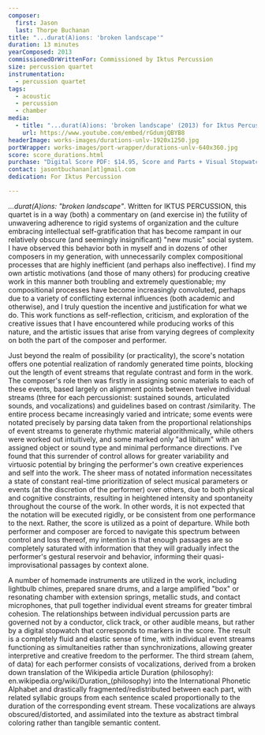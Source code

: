 ```yaml
---
composer:
  first: Jason
  last: Thorpe Buchanan
title: "...durat(A)ions: 'broken landscape'"
duration: 13 minutes
yearComposed: 2013
commissionedOrWrittenFor: Commissioned by Iktus Percussion
size: percussion quartet
instrumentation:
  - percussion quartet
tags:
  - acoustic
  - percussion
  - chamber
media:
  - title: "...durat(A)ions: 'broken landscape' (2013) for Iktus Percussion by Jason Thorpe Buchanan"
    url: https://www.youtube.com/embed/rGdumjQBYB8
headerImage: works-images/durations-unlv-1920x1250.jpg
portWrapper: works-images/port-wrapper/durations-unlv-640x360.jpg
score: score_durations.html
purchase: "Digital Score PDF: $14.95, Score and Parts + Visual Stopwatch Max Patch: $79.95"
contact: jasontbuchanan[at]gmail.com
dedication: For Iktus Percussion

---
```


*...durat(A)ions: "broken landscape"*. Written for IKTUS PERCUSSION, this quartet is in a way (both) a commentary on (and exercise in) the futility of unwavering adherence to rigid systems of organization and the culture embracing intellectual self-gratification that has become rampant in our relatively obscure (and seemingly insignificant) "new music" social system. I have observed this behavior both in myself and in dozens of other composers in my generation, with unnecessarily complex compositional processes that are highly inefficient (and perhaps also ineffective). I find my own artistic motivations (and those of many others) for producing creative work in this manner both troubling and extremely questionable; my compositional processes have become increasingly convoluted, perhaps due to a variety of conflicting external influences (both academic and otherwise), and I truly question the incentive and justification for what we do. This work functions as self-reflection, criticism, and exploration of the creative issues that I have encountered while producing works of this nature, and the artistic issues that arise from varying degrees of complexity on both the part of the composer and performer.

Just beyond the realm of possibility (or practicality), the score's notation offers one potential realization of randomly generated time points, blocking out the length of event streams that regulate contrast and form in the work. The composer's role then was firstly in assigning sonic materials to each of these events, based largely on alignment points between twelve individual streams (three for each percussionist: sustained sounds, articulated sounds, and vocalizations) and guidelines based on contrast /similarity. The entire process became increasingly varied and intricate; some events were notated precisely by parsing data taken from the proportional relationships of event streams to generate rhythmic material algorithmically, while others were worked out intuitively, and some marked only "ad libitum" with an assigned object or sound type and minimal performance directions. I've found that this surrender of control allows for greater variability and virtuosic potential by bringing the performer's own creative experiences and self into the work. The sheer mass of notated information necessitates a state of constant real-time prioritization of select musical parameters or events (at the discretion of the performer) over others, due to both physical and cognitive constraints, resulting in heightened intensity and spontaneity throughout the course of the work. In other words, it is not expected that the notation will be executed rigidly, or be consistent from one performance to the next. Rather, the score is utilized as a point of departure. While both performer and composer are forced to navigate this spectrum between control and loss thereof, my intention is that enough passages are so completely saturated with information that they will gradually infect the performer's gestural reservoir and behavior, informing their quasi-improvisational passages by context alone.

A number of homemade instruments are utilized in the work, including lightbulb chimes, prepared snare drums, and a large amplified "box" or resonating chamber with extension springs, metallic studs, and contact microphones, that pull together individual event streams for greater timbral cohesion. The relationships between individual percussion parts are governed not by a conductor, click track, or other audible means, but rather by a digital stopwatch that corresponds to markers in the score. The result is a completely fluid and elastic sense of time, with individual event streams functioning as simultaneities rather than synchronizations, allowing greater interpretive and creative freedom to the performer. The third stream (ahem, of data) for each performer consists of vocalizations, derived from a broken down translation of the Wikipedia article Duration (philosophy): en.wikipedia.org/wiki/Duration_(philosophy) into the International Phonetic Alphabet and drastically fragmented/redistributed between each part, with related syllabic groups from each sentence scaled proportionally to the duration of the corresponding event stream. These vocalizations are always obscured/distorted, and assimilated into the texture as abstract timbral coloring rather than tangible semantic content.

<!-- <iframe width="98%" height="20" scrolling="no" frameborder="no" src="https://w.soundcloud.com/player/?url=https%3A//api.soundcloud.com/tracks/119125982&amp;color=ff5500&amp;inverse=true&amp;auto_play=false&amp;show_user=false"></iframe></span></center> -->
